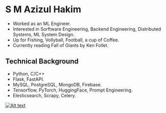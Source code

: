 #              S M Azizul Hakim
* Worked as an ML Engineer.
* Interested in Sorftware Engineering, Backend Engineering, Distributed Systems, ML System Design.
* Up for Fishing, Vollyball, Football, a cup of Coffee.
* Currently reading Fall of Giants by Ken Follet.

## Technical Background

* Python, C/C++
* Flask, FastAPI.
* MySQL, PostgreSQL, MongoDB, Firebase.
* Tensorflow, PyTorch, HuggingFace, Prompt Engineering.
* Elesticsearch, Scrapy, Celery.


[![Alt text](https://images7.memedroid.com/images/UPLOADED599/5c824ff510b5d.jpeg)](https://digitalocean.com)
